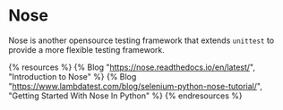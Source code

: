 # Nose

Nose is another opensource testing framework that extends `unittest` to provide a more flexible testing framework.

{% resources %}
  {% Blog "https://nose.readthedocs.io/en/latest/", "Introduction to Nose" %}
  {% Blog "https://www.lambdatest.com/blog/selenium-python-nose-tutorial/", "Getting Started With Nose In Python" %}
{% endresources %}
